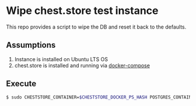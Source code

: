# Wipe chest.store test instance

This repo provides a script to wipe the DB and reset it
back to the defaults.

## Assumptions

1. Instance is installed on Ubuntu LTS OS
2. chest.store is installed and running via [docker-compose](https://github.com/cheststore/chest.store/blob/master/README.md#docker-compose)

## Execute

```sh
$ sudo CHESTSTORE_CONTAINER=$CHESTSTORE_DOCKER_PS_HASH POSTGRES_CONTAINER=$POSTGRES_DOCKER_PS_HASH sh wipe-test.sh
```
